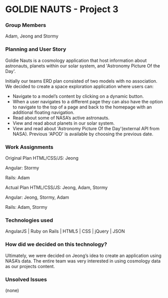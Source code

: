 # GOLDIE NAUTS - Project 3
### Group Members
Adam, Jeong and Stormy

### Planning and User Story

Goldie Nauts is a cosmology application that host information about astronauts, planets within our solar system, and 'Astronomy Picture Of the Day'.

Initially our teams ERD plan consisted of two models with no association. We decided to create a space exploration application where users can:

*	Navigate to a model’s content by clicking on a dynamic button.
*	When a user navigates to a different page they can also have the option to navigate to the top of a page and back to the homepage with an additional floating navigation.
*	Read about some of NASA’s active astronauts.
*	View and read about planets in our solar system.
* View and read about 'Astronomy Picture Of the Day'(external API from NASA). Previous 'APOD' is available by choosing the previous date.

### Work Assignments

Original Plan
HTML/CSS/JS: Jeong

Angular: Stormy

Rails: Adam

Actual Plan
HTML/CSS/JS: 	Jeong,	Adam, Stormy

Angular: Jeong, Stormy, Adam

Rails: Adam, Stormy

### Technologies used
AngularJS | Ruby on Rails | HTML5 | CSS | jQuery | JSON

### How did we decided on this technology?
Ultimately, we were decided on Jeong’s idea to create an application using NASA’s data. The entire team was very interested in using cosmology data as our projects content.  

### Unsolved Issues
(none)
